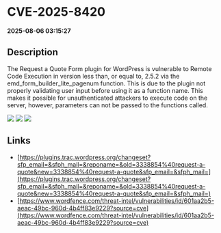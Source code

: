 # CVE-2025-8420

**2025-08-06 03:15:27**

## Description
The Request a Quote Form plugin for WordPress is vulnerable to Remote Code Execution in version less than, or equal to, 2.5.2 via the emd_form_builder_lite_pagenum function. This is due to the plugin not properly validating user input before using it as a function name. This makes it possible for unauthenticated attackers to execute code on the server, however, parameters can not be passed to the functions called.

![](https://img.shields.io/static/v1?label=Score&message=8.1&color=red)
![](https://img.shields.io/static/v1?label=Severity&message=HIGH&color=red)
![](https://img.shields.io/static/v1?label=CWE&message=RCE&color=green)

## Links
- [https://plugins.trac.wordpress.org/changeset?sfp_email=&sfph_mail=&reponame=&old=3338854%40request-a-quote&new=3338854%40request-a-quote&sfp_email=&sfph_mail=](https://plugins.trac.wordpress.org/changeset?sfp_email=&sfph_mail=&reponame=&old=3338854%40request-a-quote&new=3338854%40request-a-quote&sfp_email=&sfph_mail=)
- [https://www.wordfence.com/threat-intel/vulnerabilities/id/601aa2b5-aeac-49bc-960d-4b4ff83e9229?source=cve](https://www.wordfence.com/threat-intel/vulnerabilities/id/601aa2b5-aeac-49bc-960d-4b4ff83e9229?source=cve)
